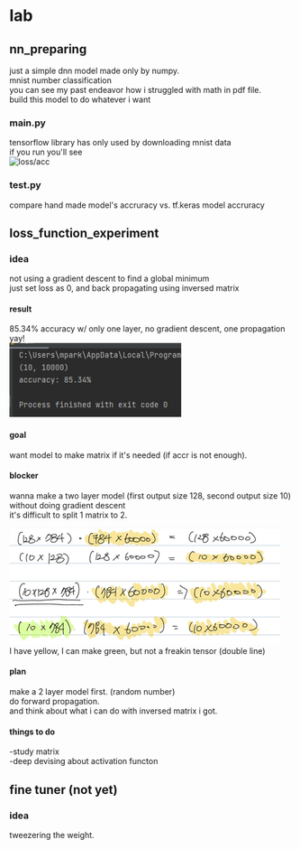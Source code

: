 # lab

## nn_preparing
just a simple dnn model made only by numpy.<br>
mnist number classification<br>
you can see my past endeavor how i struggled with math in pdf file.<br>
build this model to do whatever i want

### main.py
tensorflow library has only used by downloading mnist data<br>
if you run you'll see<br>
![loss/acc](gif1.gif)

### test.py
compare hand made model's accruracy vs. tf.keras model accruracy

## loss_function_experiment
### idea
not using a gradient descent to find a global minimum<br>
just set loss as 0, and back propagating using inversed matrix

#### result
85.34% accuracy w/ only one layer, no gradient descent, one propagation yay!<br>
![acc_without gradient_descent](img1.png)

#### goal
want model to make matrix if it's needed (if accr is not enough).

#### blocker
wanna make a two layer model (first output size 128, second output size 10) without doing gradient descent<br>
it's difficult to split 1 matrix to 2.<br>

![acc_without gradient_descent](img2.png)<br>
I have yellow, I can make green, but not a freakin tensor (double line)

#### plan
make a 2 layer model first. (random number)<br>
do forward propagation.<br>
and think about what i can do with inversed matrix i got.

#### things to do
-study matrix<br>
-deep devising about activation functon

## fine tuner (not yet)
### idea
tweezering the weight.
